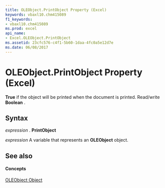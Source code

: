 ```yaml
---
title: OLEObject.PrintObject Property (Excel)
keywords: vbaxl10.chm415089
f1_keywords:
- vbaxl10.chm415089
ms.prod: excel
api_name:
- Excel.OLEObject.PrintObject
ms.assetid: 23cfc576-c4f1-5b60-1daa-4fc0a5e12d7e
ms.date: 06/08/2017
---
```



# OLEObject.PrintObject Property (Excel)

 **True** if the object will be printed when the document is printed. Read/write **Boolean** .


## Syntax

 _expression_ . **PrintObject**

 _expression_ A variable that represents an **OLEObject** object.


## See also


#### Concepts


[OLEObject Object](Excel.OLEObject.md)

